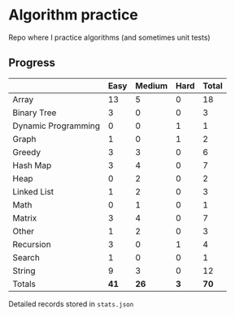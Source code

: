 # Algorithm practice

Repo where I practice algorithms (and sometimes unit tests)

<!-- note: currently i am not testing for python, as i have not yet learned any python testing frameworks. -->
<!-- todo: display the json data in some online visualization. -->

## Progress

<!-- { javascript: 30, python: 38, both: 2 } -->
| |Easy|Medium|Hard|Total|
|-|-|-|-|-|
|Array|13|5|0|18|
|Binary Tree|3|0|0|3|
|Dynamic Programming|0|0|1|1|
|Graph|1|0|1|2|
|Greedy|3|3|0|6|
|Hash Map|3|4|0|7|
|Heap|0|2|0|2|
|Linked List|1|2|0|3|
|Math|0|1|0|1|
|Matrix|3|4|0|7|
|Other|1|2|0|3|
|Recursion|3|0|1|4|
|Search|1|0|0|1|
|String|9|3|0|12|
|Totals|**41**|**26**|**3**|**70**|

Detailed records stored in `stats.json`
